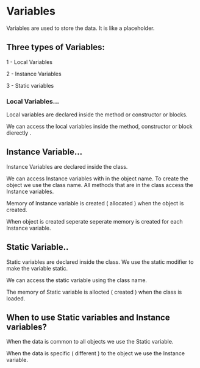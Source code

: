 # Variables

Variables are used to store the data. It is like a placeholder.

## Three types of Variables: 

1 - Local Variables

2 - Instance Variables

3 - Static variables


### Local Variables...

Local variables are declared inside the method or constructor or blocks.

We can access the local variables inside the method, constructor or block dierectly .


## Instance Variable...

Instance Variables are declared inside the class.

We can access Instance variables with in the object name. To create the object we use the class name. All methods that are in the class access the Instance variables.

Memory of Instance variable is created ( allocated ) when the object is created.

When object is created seperate seperate memory is created for each Instance variable.

## Static Variable..

Static variables are declared inside the class. We use the static modifier to make the variable static.

We can access the static variable using the class name.

The memory of Static variable is allocted ( created ) when the class is loaded.

## When to use Static variables and Instance variables?

When the data is common to all objects we use the Static variable.

When the data is specific ( different ) to the object we use the Instance variable.
